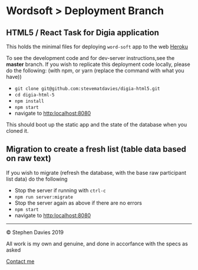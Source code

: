 # Wordsoft > Deployment Branch

##  HTML5 / React Task for Digia application

This holds the minimal files for deploying ```word-soft``` app to the web [Heroku](https://www.heroku.com)

To see the development code and for dev-server instructions,see the __master__ branch.
If you wish to replicate this deployment code locally, please do the following: (with npm, or yarn (replace the command with what you have))

- ```git clone git@github.com:stevematdavies/digia-html5.git```
- ```cd digia-html-5```
- ```npm install ```
- ```npm start```
- navigate to [http:localhost:8080](http:localhost:8080) 

This should boot up the static app and the state of the database when you cloned it. 

## Migration to create a fresh list (table data based on raw text) ##

If you wish to migrate (refresh the database, with the base raw participant list data) do the following

- Stop the server if running with ```ctrl-c```
- ```npm run server:migrate```
- Stop the server again as above if there are no errors
- ```npm start```
- navigate to [http:localhost:8080](http:localhost:8080)

***

<span>&copy; Stephen Davies 2019</span>
<p>All work is my own and genuine, and done in accorfance with the specs as asked</p> 
<a href=mailto:stevematdavies@gmail.com>Contact me </a>
